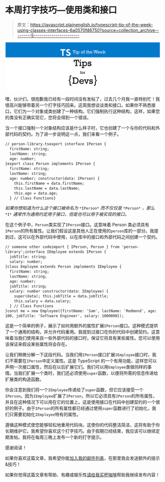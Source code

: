 # 本周打字技巧—使用类和接口

> 原文：<https://javascript.plainenglish.io/typescript-tip-of-the-week-using-classes-interfaces-6a0570f46750?source=collection_archive---------5----------------------->

![](img/5fcc37e303fb9b1d585e1b7a12241579.png)

嘿，伙计们，很抱歉我已经有一段时间没有发帖了，过去几个月我一直特别忙！我很高兴能够带着另一个打字技巧回来。这周我想谈谈类和接口。如果你不熟悉接口，它们为一个对象或类创建了一种结构。它们强制执行这种结构，这样，如果您的类没有正确实现它，您将会得到一个错误。

当一个接口强制一个对象结构应该是什么样子时，它也创建了一个与你的代码和外部代码的契约。为了进一步说明这一点，我们来看一个例子。

```
// person-library.tsexport interface IPerson {
  firstName: string;
  lastName: string;
  age: number;
}export class Person implements IPerson {
  firstName: string;
  lastName: string;
  age: number; constructor(data: IPerson) {
    this.firstName = data.firstName;
    this.lastName = data.lastName;
    this.age = data.age;
  } // Class Functions}
```

*如果你想知道为什么这个接口被命名为* `*IPerson*` *而不仅仅是* `*Person*` *，那么* `*I*` *通常作为通用约定用于接口，但是也可以用于被实现的接口。*

在这个例子中，`Person`类实现了`IPerson`接口。这意味着 Person 类必须具有`IPerson`的所有属性。让我们假设这是其他人正在使用的`person`库的一部分。我提到过，这可以在外部代码中使用，以在库中的接口和外部代码之间创建一个契约。

```
// someone other codeimport { IPerson, Person } from 'person-library';interface IEmployee extends IPerson {
  jobTitle: string;
  salary: number;
}class Employee extends Person implements IEmployee {
  firstName: string;
  lastName: string;
  age: number;
  jobTitle: string;
  salary: number constructor(data: IEmployee) {
    super(data); this.jobTitle = data.jobTitle;
    this.salary = data.salary;
  } // Class Functions
}const me = new Employee({firstName: 'Sam', lastName: 'Redmond', age: 100, jobTitle: 'Software Engineer', salary: 1000000});
```

这是一个简单的例子，展示了如何用额外的属性扩展`IPerson`接口。这种模式提供了一个通用的结构，并允许代码重用。我提到过接口在你的代码中创建契约。这意味着当我们使用来自一些外部代码的接口时，保证它将具有某些属性。您可以使用该保证来假设某些属性将会存在。

让我们稍微分解一下这段代码。当我们用`IPerson`接口扩展`IEmployee`接口时，我们不需要在`IPerson`中定义属性。这是 TypeScript 的一个有用功能，这样您可以声明一次接口属性，然后在以后扩展它们。我们可以用`Employee`类做同样的事情。当我们扩展一个类时，我们还必须使用`super`函数，以便将所需的信息传递给扩展类的构造函数。

你会注意到我们将一个`IEmployee`传递给了`super`函数，但它应该接受一个`IPerson`。因为`IEmployee`扩展了`IPerson`，所以它必须具有`IPerson`的所有属性，并且在这种情况下可以用在它的位置上。这是使用接口在代码中创建契约的一个很好的例子。由于`IPerson`的所有属性都已经通过使用`super`函数进行了初始化，我们只需要初始化`IEmployee`特有的属性。

遵循这种模式使您能够轻松地重用代码块。这使你的代码整洁简洁，这将有助于你长期维护它。我希望你喜欢这个打字技巧。由于假期已经结束，我应该可以继续定期发帖。我将在每周三晚上发布一个新的打字提示。

感谢阅读！

如果你喜欢这篇文章，我希望你能[加入我的邮件列表](https://email.sam-redmond.com/)，在那里我会发送额外的提示&技巧！

如果你觉得这篇文章有帮助、有趣或娱乐性[请给我买杯咖啡](https://email.sam-redmond.com/products/throw-me-a-bit)帮助我继续发布内容！